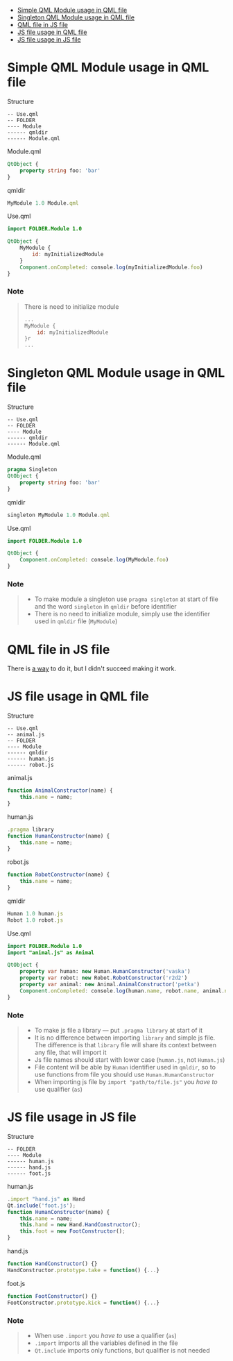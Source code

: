 - [Simple QML Module usage in QML file](#simple-qml-module-usage-in-qml-file)
- [Singleton QML Module usage in QML file](#singleton-qml-module-usage-in-qml-file)
- [QML file in JS file](#qml-file-in-js-file)
- [JS file usage in QML file](#js-file-usage-in-qml-file)
- [JS file usage in JS file](#js-file-usage-in-js-file)

# Simple QML Module usage in QML file

Structure
```
-- Use.qml
-- FOLDER
---- Module
------ qmldir
------ Module.qml
```

Module.qml
```qml
QtObject {
    property string foo: 'bar'
}
```

qmldir
```qml
MyModule 1.0 Module.qml
```

Use.qml
```qml
import FOLDER.Module 1.0

QtObject {
    MyModule {
        id: myInitializedModule
    }
    Component.onCompleted: console.log(myInitializedModule.foo)
}
```

### Note
> There is need to initialize module
> ```qml
> ...
> MyModule {
>     id: myInitializedModule
> }r
> ...
> ```

# Singleton QML Module usage in QML file

Structure
```
-- Use.qml
-- FOLDER
---- Module
------ qmldir
------ Module.qml
```

Module.qml
```qml
pragma Singleton
QtObject {
    property string foo: 'bar'
}
```

qmldir
```qml
singleton MyModule 1.0 Module.qml
```

Use.qml
```qml
import FOLDER.Module 1.0

QtObject {
    Component.onCompleted: console.log(MyModule.foo)
}
```

### Note
> - To make module a singleton use `pragma singleton` at start of file and the word `singleton` in `qmldir` before identifier
> - There is no need to initialize module, simply use the identifier used in `qmldir` file (`MyModule`)

# QML file in JS file
There is [a way](http://doc.qt.io/qt-5/qtqml-javascript-imports.html#importing-a-qml-module-from-a-javascript-resource) to do it, but I didn't succeed making it work.

# JS file usage in QML file

Structure
```
-- Use.qml
-- animal.js
-- FOLDER
---- Module
------ qmldir
------ human.js
------ robot.js
```

animal.js
```js
function AnimalConstructor(name) {
    this.name = name;
}
```

human.js
```js
.pragma library
function HumanConstructor(name) {
    this.name = name;
}
```

robot.js
```js
function RobotConstructor(name) {
    this.name = name;
}
```

qmldir
```qml
Human 1.0 human.js
Robot 1.0 robot.js
```

Use.qml
```qml
import FOLDER.Module 1.0
import "animal.js" as Animal

QtObject {
    property var human: new Human.HumanConstructor('vaska')
    property var robot: new Robot.RobotConstructor('r2d2')
    property var animal: new Animal.AnimalConstructor('petka')
    Component.onCompleted: console.log(human.name, robot.name, animal.name)
}
```

### Note
> - To make js file a library — put `.pragma library` at start of it
> - It is no difference between importing `library` and simple js file. The difference is that `library` file will share its context between any file, that will import it
> - Js file names should start with lower case (`human.js`, not `Human.js`)
> - File content will be able by `Human` identifier used in `qmldir`, so to use functions from file you should use `Human.HumanConstructor`
> - When importing js file by `import "path/to/file.js"` you *have to* use qualifier (`as`)

# JS file usage in JS file

Structure
```
-- FOLDER
---- Module
------ human.js
------ hand.js
------ foot.js
```

human.js
```js
.import "hand.js" as Hand
Qt.include('foot.js');
function HumanConstructor(name) {
    this.name = name;
    this.hand = new Hand.HandConstructor();
    this.foot = new FootConstructor();
}
```

hand.js
```js
function HandConstructor() {}
HandConstructor.prototype.take = function() {...}
```

foot.js
```js
function FootConstructor() {}
FootConstructor.prototype.kick = function() {...}
```

### Note
> - When use `.import` you *have to* use a qualifier (`as`)
> - `.import` imports all the variables defined in the file
> - `Qt.include` imports only functions, but qualifier is not needed
